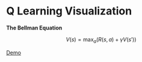 # Q Learning Visualization

**The Bellman Equation**

$$ V(s) = \max_{a} (R(s,a) + \gamma V(s')) $$

[Demo](https://q-learning-visualization.vercel.app/)
